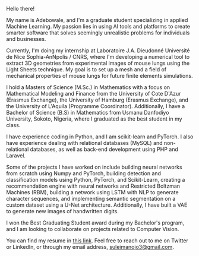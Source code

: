 Hello there!

My name is Adebowale, and I'm a graduate student specializing in applied Machine Learning. My passion lies in using AI tools and platforms to create smarter software that solves seemingly unrealistic problems for individuals and businesses.

Currently, I'm doing my internship at Laboratoire J.A. Dieudonné Université de Nice Sophia-AnNpolis / CNRS, where I'm developing a numerical tool to extract 3D geometries from experimental images of mouse lungs using the Light Sheets technique. My goal is to set up a mesh and a field of mechanical properties of mouse lungs for future finite elements simulations.

I hold a Masters of Science (M.Sc.) in Mathematics with a focus on Mathematical Modeling and Finance from the University of Cote D'Azur (Erasmus Exchange), the University of Hamburg (Erasmus Exchange), and the University of L'Aquila (Programme Coordinator). Additionally, I have a Bachelor of Science (B.S) in Mathematics from Usmanu Danfodiyo University, Sokoto, Nigeria, where I graduated as the best student in my class.

I have experience coding in Python, and I am  scikit-learn and PyTorch. I also have experience dealing with relational databases (MySQL) and non-relational databases, as well as back-end development using PHP and Laravel.

Some of the projects I have worked on include building neural networks from scratch using Numpy and PyTorch, building detection and classification models using Python, PyTorch, and Scikit-Learn, creating a recommendation engine with neural networks and Restricted Boltzman Machines (RBM), building a network using LSTM with NLP to generate character sequences, and implementing semantic segmentation on a custom dataset using a U-Net architecture. Additionally, I have built a VAE to generate new images of handwritten digits.

I won the Best Graduating Student award during my Bachelor's program, and I am looking to collaborate on projects related to Computer Vision.

You can find my resume in <a href="https://github.com/adebowalep/adebowalep/blob/main/suleiman_cv_.pdf" target="_blank">this link</a>. Feel free to reach out to me on Twitter or LinkedIn, or through my email address, suleimanojo3@gmail.com.




